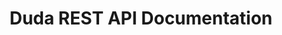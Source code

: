 ---
title: Duda REST API Documentation

language_tabs:
  - shell

toc_footers:
  - <a href='/developers/'>Back to Developer Portal</a>
  - <a href='/developers/rest-api/api-terms'>Duda API Terms of Service</a>
  - <a href='https://help.dudamobile.com/' target="_blank">View Duda Support Docs</a>

includes:
  - intro
  - responsive
  - accounts
  - permissions
  - analytics
  - widgets

search: true
---